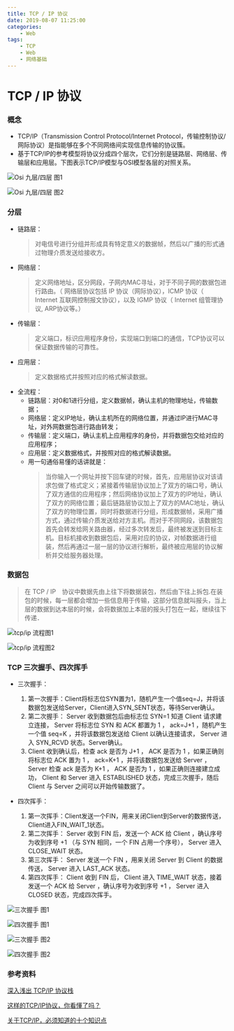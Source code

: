 ```yaml
---
title: TCP / IP 协议
date: 2019-08-07 11:25:00
categories: 
    - Web
tags:
    - TCP
    - Web
    - 网络基础
---
```


# TCP / IP 协议

### 概念
- TCP/IP（Transmission Control Protocol/Internet Protocol，传输控制协议/网际协议）是指能够在多个不同网络间实现信息传输的协议簇。
- 基于TCP/IP的参考模型将协议分成四个层次，它们分别是链路层、网络层、传输层和应用层。下图表示TCP/IP模型与OSI模型各层的对照关系。

![Osi 九层/四层 图1](https://cdn.jsdelivr.net/gh/CrazyDuck827/CrazyDuck827.github.io/image/tcp1.jpg)

![Osi 九层/四层 图2](https://cdn.jsdelivr.net/gh/CrazyDuck827/CrazyDuck827.github.io/image/tcp2.jpg)

### 分层

   -   链路层：
        > 对电信号进行分组并形成具有特定意义的数据帧，然后以广播的形式通过物理介质发送给接收方。
   -   网络层：
        > 定义网络地址，区分网段，子网内MAC寻址，对于不同子网的数据包进行路由。（ 网络层协议包括 IP 协议（网际协议），ICMP 协议（ Internet 互联网控制报文协议），以及 IGMP 协议（ Internet 组管理协议, ARP协议等。）
   -   传输层：
        > 定义端口，标识应用程序身份，实现端口到端口的通信，TCP协议可以保证数据传输的可靠性。
   -   应用层：
        > 定义数据格式并按照对应的格式解读数据。
   -   全流程：
       - 链路层：对0和1进行分组，定义数据帧，确认主机的物理地址，传输数据；
       - 网络层：定义IP地址，确认主机所在的网络位置，并通过IP进行MAC寻址，对外网数据包进行路由转发；
       - 传输层：定义端口，确认主机上应用程序的身份，并将数据包交给对应的应用程序；
       - 应用层：定义数据格式，并按照对应的格式解读数据。
       - 用一句通俗易懂的话讲就是：
            > 当你输入一个网址并按下回车键的时候，首先，应用层协议对该请求包做了格式定义；紧接着传输层协议加上了双方的端口号，确认了双方通信的应用程序；然后网络协议加上了双方的IP地址，确认了双方的网络位置；最后链路层协议加上了双方的MAC地址，确认了双方的物理位置，同时将数据进行分组，形成数据帧，采用广播方式，通过传输介质发送给对方主机。而对于不同网段，该数据包首先会转发给网关路由器，经过多次转发后，最终被发送到目标主机。目标机接收到数据包后，采用对应的协议，对帧数据进行组装，然后再通过一层一层的协议进行解析，最终被应用层的协议解析并交给服务器处理。

### 数据包
> 在 TCP / IP　协议中数据先由上往下将数据装包，然后由下往上拆包.在装包的时候，每一层都会增加一些信息用于传输，这部分信息就叫报头，当上层的数据到达本层的时候，会将数据加上本层的报头打包在一起，继续往下传递．
         
![tcp/ip 流程图1](https://cdn.jsdelivr.net/gh/CrazyDuck827/CrazyDuck827.github.io/image/tcp3.png)

![tcp/ip 流程图2](https://cdn.jsdelivr.net/gh/CrazyDuck827/CrazyDuck827.github.io/image/tcp4.png)

### TCP 三次握手、四次挥手
   
   - 三次握手：
   
       1. 第一次握手：Client将标志位SYN置为1，随机产生一个值seq=J，并将该数据包发送给Server，Client进入SYN_SENT状态，等待Server确认。
       2. 第二次握手： Server 收到数据包后由标志位 SYN=1 知道 Client 请求建立连接， Server 将标志位 SYN 和 ACK 都置为 1 ， ack=J+1 ，随机产生一个值 seq=K ，并将该数据包发送给 Client 以确认连接请求， Server 进入 SYN_RCVD 状态。Server确认。
       3. Client 收到确认后，检查 ack 是否为 J+1 ， ACK 是否为 1 ，如果正确则将标志位 ACK 置为 1 ， ack=K+1 ，并将该数据包发送给 Server ， Server 检查 ack 是否为 K+1 ， ACK 是否为 1 ，如果正确则连接建立成功， Client 和 Server 进入 ESTABLISHED 状态，完成三次握手，随后 Client 与 Server 之间可以开始传输数据了。
   - 四次挥手：
   
       1. 第一次挥手：Client发送一个FIN，用来关闭Client到Server的数据传送，Client进入FIN_WAIT_1状态。
       2. 第二次挥手： Server 收到 FIN 后，发送一个 ACK 给 Client ，确认序号为收到序号 +1 （与 SYN 相同，一个 FIN 占用一个序号）， Server 进入 CLOSE_WAIT 状态。
       3. 第三次挥手： Server 发送一个 FIN ，用来关闭 Server 到 Client 的数据传送， Server 进入 LAST_ACK 状态。
       4. 第四次挥手： Client 收到 FIN 后， Client 进入 TIME_WAIT 状态，接着发送一个 ACK 给 Server ，确认序号为收到序号 +1 ， Server 进入 CLOSED 状态，完成四次挥手。

![三次握手 图1](https://cdn.jsdelivr.net/gh/CrazyDuck827/CrazyDuck827.github.io/image/tcp5.jpg)

![四次握手 图1](https://cdn.jsdelivr.net/gh/CrazyDuck827/CrazyDuck827.github.io/image/tcp6.jpg)

![三次握手 图2](https://cdn.jsdelivr.net/gh/CrazyDuck827/CrazyDuck827.github.io/image/tcp7.png)

![四次握手 图2](https://cdn.jsdelivr.net/gh/CrazyDuck827/CrazyDuck827.github.io/image/tcp8.png)


### 参考资料

[深入浅出 TCP/IP 协议栈](https://www.cnblogs.com/onepixel/p/7092302.html)

[这样的TCP/IP协议，你看懂了吗？](https://blog.csdn.net/patrick_star_cowboy/article/details/82016692)

[关于TCP/IP，必须知道的十个知识点](https://blog.csdn.net/u012371712/article/details/80795297)



